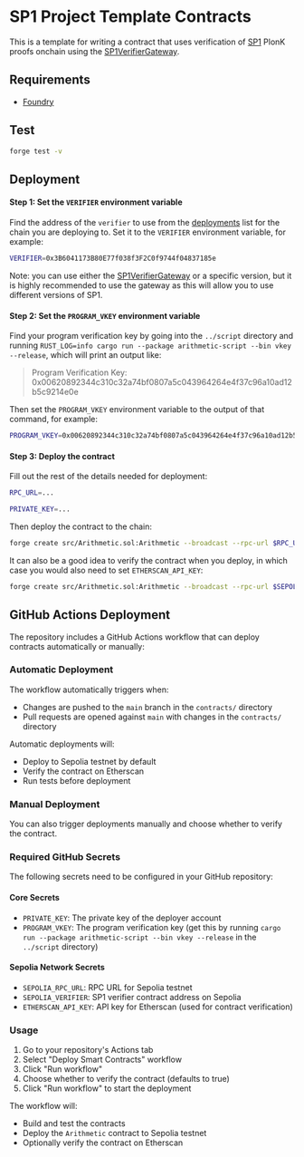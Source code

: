 # SP1 Project Template Contracts

This is a template for writing a contract that uses verification of [SP1](https://github.com/succinctlabs/sp1) PlonK proofs onchain using the [SP1VerifierGateway](https://github.com/succinctlabs/sp1-contracts/blob/main/contracts/src/SP1VerifierGateway.sol).

## Requirements

- [Foundry](https://book.getfoundry.sh/getting-started/installation)

## Test

```sh
forge test -v
```

## Deployment

#### Step 1: Set the `VERIFIER` environment variable

Find the address of the `verifier` to use from the [deployments](https://github.com/succinctlabs/sp1-contracts/tree/main/contracts/deployments) list for the chain you are deploying to. Set it to the `VERIFIER` environment variable, for example:

```sh
VERIFIER=0x3B6041173B80E77f038f3F2C0f9744f04837185e
```

Note: you can use either the [SP1VerifierGateway](https://github.com/succinctlabs/sp1-contracts/blob/main/contracts/src/SP1VerifierGateway.sol) or a specific version, but it is highly recommended to use the gateway as this will allow you to use different versions of SP1.

#### Step 2: Set the `PROGRAM_VKEY` environment variable

Find your program verification key by going into the `../script` directory and running `RUST_LOG=info cargo run --package arithmetic-script --bin vkey --release`, which will print an output like:

> Program Verification Key: 0x00620892344c310c32a74bf0807a5c043964264e4f37c96a10ad12b5c9214e0e

Then set the `PROGRAM_VKEY` environment variable to the output of that command, for example:

```sh
PROGRAM_VKEY=0x00620892344c310c32a74bf0807a5c043964264e4f37c96a10ad12b5c9214e0e
```

#### Step 3: Deploy the contract

Fill out the rest of the details needed for deployment:

```sh
RPC_URL=...
```

```sh
PRIVATE_KEY=...
```

Then deploy the contract to the chain:

```sh
forge create src/Arithmetic.sol:Arithmetic --broadcast --rpc-url $RPC_URL --private-key $PRIVATE_KEY --constructor-args $VERIFIER $PROGRAM_VKEY
```

It can also be a good idea to verify the contract when you deploy, in which case you would also need to set `ETHERSCAN_API_KEY`:

```sh
forge create src/Arithmetic.sol:Arithmetic --broadcast --rpc-url $SEPOLIA_RPC_URL --private-key $METAMASK_PRIVATE_KEY --constructor-args $SEPOLIA_GROTH16_VERIFIER $PROGRAM_VKEY --verify --verifier etherscan --etherscan-api-key $ETHERSCAN_API_KEY
```

## GitHub Actions Deployment

The repository includes a GitHub Actions workflow that can deploy contracts automatically or manually:

### Automatic Deployment
The workflow automatically triggers when:
- Changes are pushed to the `main` branch in the `contracts/` directory
- Pull requests are opened against `main` with changes in the `contracts/` directory

Automatic deployments will:
- Deploy to Sepolia testnet by default
- Verify the contract on Etherscan
- Run tests before deployment

### Manual Deployment
You can also trigger deployments manually and choose whether to verify the contract.

### Required GitHub Secrets

The following secrets need to be configured in your GitHub repository:

#### Core Secrets
- `PRIVATE_KEY`: The private key of the deployer account
- `PROGRAM_VKEY`: The program verification key (get this by running `cargo run --package arithmetic-script --bin vkey --release` in the `../script` directory)

#### Sepolia Network Secrets
- `SEPOLIA_RPC_URL`: RPC URL for Sepolia testnet
- `SEPOLIA_VERIFIER`: SP1 verifier contract address on Sepolia
- `ETHERSCAN_API_KEY`: API key for Etherscan (used for contract verification)

### Usage

1. Go to your repository's Actions tab
2. Select "Deploy Smart Contracts" workflow
3. Click "Run workflow"
4. Choose whether to verify the contract (defaults to true)
5. Click "Run workflow" to start the deployment

The workflow will:
- Build and test the contracts
- Deploy the `Arithmetic` contract to Sepolia testnet
- Optionally verify the contract on Etherscan
